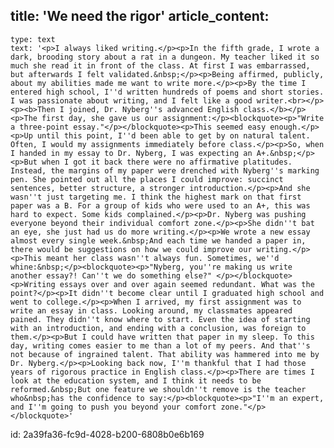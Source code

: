 title: 'We need the rigor'
article_content:
  -
    type: text
    text: '<p>I always liked writing.</p><p>In the fifth grade, I wrote a dark, brooding story about a rat in a dungeon. My teacher liked it so much she read it in front of the class. At first I was embarrassed, but afterwards I felt validated.&nbsp;</p><p>Being affirmed, publicly, about my abilities made me want to write more.</p><p>By the time I entered high school, I''d written hundreds of poems and short stories. I was passionate about writing, and I felt like a good writer.<br></p><p><b>Then I joined, Dr. Nyberg''s advanced English class.</b></p><p>The first day, she gave us our assignment:</p><blockquote><p>"Write a three-point essay."</p></blockquote><p>This seemed easy enough.</p><p>Up until this point, I''d been able to get by on natural talent. Often, I would my assignments immediately before class.</p><p>So, when I handed in my essay to Dr. Nyberg, I was expecting an A+.&nbsp;</p><p>But when I got it back there were no affirmative platitudes. Instead, the margins of my paper were drenched with Nyberg''s marking pen. She pointed out all the places I could improve: succinct sentences, better structure, a stronger introduction.</p><p>And she wasn''t just targeting me. I think the highest mark on that first paper was a B. For a group of kids who were used to an A+, this was hard to expect. Some kids complained.</p><p>Dr. Nyberg was pushing everyone beyond their individual comfort zone.</p><p>She didn''t bat an eye, she just had us do more writing.</p><p>We wrote a new essay almost every single week.&nbsp;And each time we handed a paper in, there would be suggestions on how we could improve our writing.</p><p>This meant her class wasn''t always fun. Sometimes, we''d whine:&nbsp;</p><blockquote><p>"Nyberg, you''re making us write another essay?! Can''t we do something else?" </p></blockquote><p>Writing essays over and over again seemed redundant. What was the point?</p><p>It didn''t become clear until I graduated high school and went to college.</p><p>When I arrived, my first assignment was to write an essay in class. Looking around, my classmates appeared pained. They didn''t know where to start. Even the idea of starting with an introduction, and ending with a conclusion, was foreign to them.</p><p>But I could have written that paper in my sleep. To this day, writing comes easier to me than a lot of my peers. And that''s not because of ingrained talent. That ability was hammered into me by Dr. Nyberg.</p><p>Looking back now, I''m thankful that I had those years of rigorous practice in English class.</p><p>There are times I look at the education system, and I think it needs to be reformed.&nbsp;But one feature we shouldn''t remove is the teacher who&nbsp;has the confidence to say:</p><blockquote><p>"I''m an expert, and I''m going to push you beyond your comfort zone."</p></blockquote>'
id: 2a39fa36-fc9d-4028-b200-6808b0e6b169
